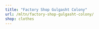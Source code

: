 ```yaml
---
title: "Factory Shop Gulgasht Colony"
url: /mltn/factory-shop-gulgasht-colony/
shop: clothes
---
```

